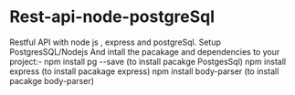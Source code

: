 # Rest-api-node-postgreSql
Restful API with node js , express and postgreSql.
Setup PostgresSQL/Nodejs
And intall the pacakage and dependencies to your project:-
npm install pg --save (to install pacakge PostgesSql)
npm install express (to install pacakage  express)
npm install body-parser (to install pacakge body-parser)
